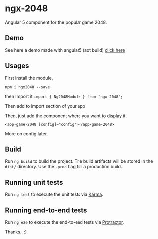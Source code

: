 # ngx-2048

Angular 5 component for the popular game 2048.

## Demo

See here a demo made with angular5 (aot build) [click here](https://test-7885f.firebaseapp.com/)

## Usages

First install the module,

`npm i ngx2048 --save`

then Import it
`import { Ng2048Module } from 'ngx-2048';`

Then add to import section of your app

Then, just add the component where you want to display it.

`<app-game-2048 [config]="config"></app-game-2048>`

More on config later.

## Build

Run `ng build` to build the project. The build artifacts will be stored in the `dist/` directory. Use the `-prod` flag for a production build.

## Running unit tests

Run `ng test` to execute the unit tests via [Karma](https://karma-runner.github.io).

## Running end-to-end tests

Run `ng e2e` to execute the end-to-end tests via [Protractor](http://www.protractortest.org/).

Thanks.. :)